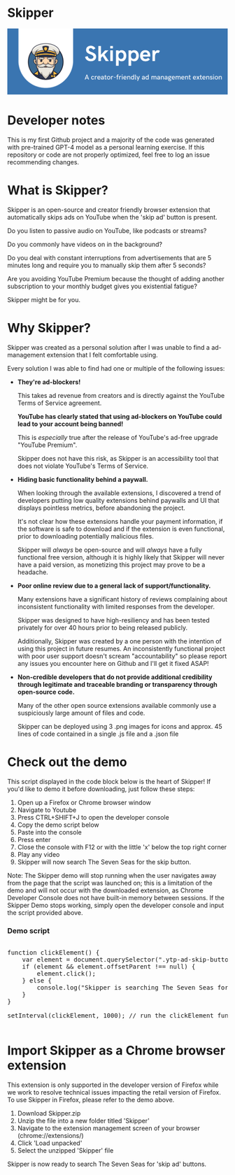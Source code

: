 # Skipper

![Alt text](Icons/SkipperBanner.png "Title")

<h1>Developer notes</h1>
This is my first Github project and a majority of the code was generated with pre-trained GPT-4 model as a personal learning exercise. If this repository or code are not properly optimized, feel free to log an issue recommending changes.

<h1>What is Skipper?</h1>

Skipper is an open-source and creator friendly browser extension that automatically skips ads on YouTube when the 'skip ad' button is present.

Do you listen to passive audio on YouTube, like podcasts or streams? 

Do you commonly have videos on in the background?

Do you deal with constant interruptions from advertisements that are 5 minutes long and require you to manually skip them after 5 seconds?

Are you avoiding YouTube Premium because the thought of adding another subscription to your monthly budget gives you existential fatigue?

Skipper might be for you.

<h1>Why Skipper?</h1>

Skipper was created as a personal solution after I was unable to find a ad-management extension that I felt comfortable using.

Every solution I was able to find had one or multiple of the following issues:

* **They're ad-blockers!**

   This takes ad revenue from creators and is directly against the YouTube Terms of Service agreement.

    **YouTube has clearly stated that using ad-blockers on YouTube could lead to your account being banned!**

    This is *especially* true after the release of YouTube's ad-free upgrade "YouTube Premium". 

    Skipper does not have this risk, as Skipper is an accessibility tool that does not violate YouTube's Terms of Service.

* **Hiding basic functionality behind a paywall.**

    When looking through the available extensions, I discovered a trend of developers putting low quality extensions behind paywalls and UI that displays pointless         metrics, before abandoning the project. 
    
    It's not clear how these extensions handle your payment information, if the software is safe to download and if the extension is even functional, prior to             downloading potentially malicious files.
    
    Skipper will *always* be open-source and will *always* have a fully functional free version, although it is highly likely that Skipper will never have a paid           version, as monetizing this project may prove to be a headache. 

* **Poor online review due to a general lack of support/functionality.**

    Many extensions have a significant history of reviews complaining about inconsistent functionality with limited responses from the developer.

    Skipper was designed to have high-resiliency and has been tested privately for over 40 hours prior to being released publicly.
    
    Additionally, Skipper was created by a one person with the intention of using this project in future resumes. An inconsistently functional project with poor             user support doesn't scream "accountability" so please report any issues you encounter here on Github and I'll get it fixed ASAP!
    
* **Non-credible developers that do not provide additional credibility through legitimate and traceable branding or transparency through open-source code.**
    
    Many of the other open source extensions available commonly use a suspiciously large amount of files and code.

    Skipper can be deployed using 3 .png images for icons and approx. 45 lines of code contained in a single .js file and a .json file
    
<h1>Check out the demo</h1>

This script displayed in the code block below is the heart of Skipper! If you'd like to demo it before downloading, just follow these steps:

1. Open up a Firefox or Chrome browser window
2. Navigate to Youtube
3. Press CTRL+SHIFT+J to open the developer console
4. Copy the demo script below
5. Paste into the console
6. Press enter
7. Close the console with F12 or with the little 'x' below the top right corner
8. Play any video
9. Skipper will now search The Seven Seas for the skip button.

Note: The Skipper demo will stop running when the user navigates away from the page that the script was launched on; this is a limitation of the demo and will not occur with the downloaded extension, as Chrome Developer Console does not have built-in memory between sessions. If the Skipper Demo stops working, simply open the developer console and input the script provided above.

<h3> Demo script </h3>

<pre>

function clickElement() {
    var element = document.querySelector(".ytp-ad-skip-button.ytp-button");
    if (element && element.offsetParent !== null) {
        element.click();
    } else {
        console.log("Skipper is searching The Seven Seas for the 'Skip' button");
    }
}

setInterval(clickElement, 1000); // run the clickElement function every 1000 milliseconds (1 seconds)

</pre>

<h1>Import Skipper as a Chrome browser extension</h1>

This extension is only supported in the developer version of Firefox while we work to resolve technical issues impacting the retail version of Firefox. To use Skipper in Firefox, please refer to the demo above.

1. Download Skipper.zip
2. Unzip the file into a new folder titled 'Skipper'
3. Navigate to the extension management screen of your browser (chrome://extensions/)
4. Click 'Load unpacked'
5. Select the unzipped 'Skipper' file

Skipper is now ready to search The Seven Seas for 'skip ad' buttons.
